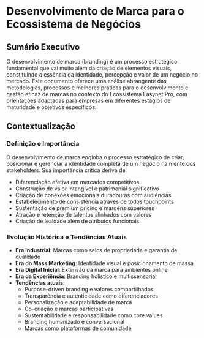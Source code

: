 # Desenvolvimento de Marca para o Ecossistema de Negócios

## Sumário Executivo
O desenvolvimento de marca (branding) é um processo estratégico fundamental que vai muito além da criação de elementos visuais, constituindo a essência da identidade, percepção e valor de um negócio no mercado. Este documento oferece uma análise abrangente das metodologias, processos e melhores práticas para o desenvolvimento e gestão eficaz de marcas no contexto do Ecossistema Easynet Pro, com orientações adaptadas para empresas em diferentes estágios de maturidade e objetivos específicos.

## Contextualização

### Definição e Importância
O desenvolvimento de marca engloba o processo estratégico de criar, posicionar e gerenciar a identidade completa de um negócio na mente dos stakeholders. Sua importância crítica deriva de:

- Diferenciação efetiva em mercados competitivos
- Construção de valor intangível e patrimonial significativo
- Criação de conexões emocionais duradouras com audiências
- Estabelecimento de consistência através de todos touchpoints
- Sustentação de premium pricing e margens superiores
- Atração e retenção de talentos alinhados com valores
- Criação de lealdade além de atributos funcionais

### Evolução Histórica e Tendências Atuais
- **Era Industrial**: Marcas como selos de propriedade e garantia de qualidade 
- **Era do Mass Marketing**: Identidade visual e posicionamento de massa
- **Era Digital Inicial**: Extensão da marca para ambientes online
- **Era da Experiência**: Branding holístico e multissensorial
- **Tendências atuais**:
  - Purpose-driven branding e valores compartilhados
  - Transparência e autenticidade como diferenciadores
  - Personalização e adaptabilidade de marca
  - Co-criação e marcas participativas
  - Sustentabilidade e responsabilidade como core values
  - Branding humanizado e conversacional
  - Marcas como plataformas de comunidade